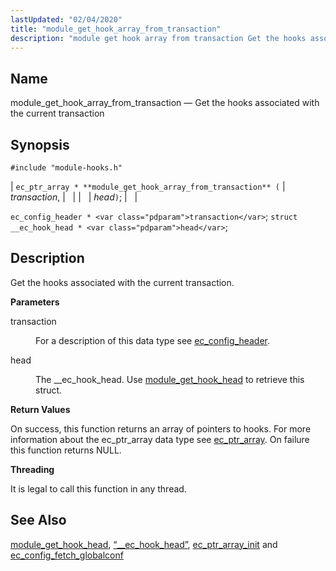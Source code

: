```yaml
---
lastUpdated: "02/04/2020"
title: "module_get_hook_array_from_transaction"
description: "module get hook array from transaction Get the hooks associated with the current transaction ec ptr array module get hook array from transaction transaction head ec config header transaction struct ec hook head head Get the hooks associated with the current transaction transaction For a description of this data type..."
---
```


<a name="apis.module_get_hook_array_from_transaction"></a> 
## Name

module_get_hook_array_from_transaction — Get the hooks associated with the current transaction

## Synopsis

`#include "module-hooks.h"`

| `ec_ptr_array * **module_get_hook_array_from_transaction** (` | <var class="pdparam">transaction</var>, |   |
|   | <var class="pdparam">head</var>`)`; |   |

`ec_config_header * <var class="pdparam">transaction</var>`;
`struct __ec_hook_head * <var class="pdparam">head</var>`;<a name="idp58050928"></a> 
## Description

Get the hooks associated with the current transaction.

**<a name="idp58052160"></a> Parameters**

<dl class="variablelist">

<dt>transaction</dt>

<dd>

For a description of this data type see [ec_config_header](/momentum/3/3-api/structs-ec-config-header).

</dd>

<dt>head</dt>

<dd>

The __ec_hook_head. Use [module_get_hook_head](/momentum/3/3-api/apis-module-get-hook-head) to retrieve this struct.

</dd>

</dl>

**<a name="idp58058256"></a> Return Values**

On success, this function returns an array of pointers to hooks. For more information about the ec_ptr_array data type see [ec_ptr_array](/momentum/3/3-api/structs-ec-ptr-array). On failure this function returns NULL.

**<a name="idp58060032"></a> Threading**

It is legal to call this function in any thread.

<a name="idp58061456"></a> 
## See Also

[module_get_hook_head](/momentum/3/3-api/apis-module-get-hook-head), [“__ec_hook_head”](/momentum/3/3-api/structs-ec-hook-head), [ec_ptr_array_init](/momentum/3/3-api/apis-ec-ptr-array-init) and [ec_config_fetch_globalconf](/momentum/3/3-api/apis-ec-config-fetch-globalconf)